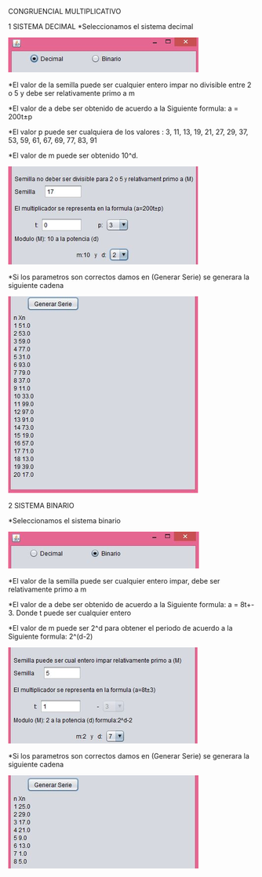 CONGRUENCIAL MULTIPLICATIVO

1 SISTEMA DECIMAL
*Seleccionamos el sistema decimal

![alt text](https://github.com/JorgePucha/Congruencial-Multiplicativo/blob/master/src/1.JPG)

*El valor de la semilla puede ser cualquier entero impar no divisible entre 2 o 5 y debe ser relativamente primo a m

*El valor de a debe ser obtenido de acuerdo a la Siguiente formula: a = 200t±p

*El valor p puede ser cualquiera de los valores : 3, 11, 13, 19, 21, 27, 29, 37, 53, 59, 61, 67, 69, 77, 83, 91

*El valor de m puede ser obtenido 10^d.

![alt text](https://github.com/JorgePucha/Congruencial-Multiplicativo/blob/master/src/2.JPG)

*Si los parametros son correctos damos en (Generar Serie) se generara la siguiente cadena

![alt text](https://github.com/JorgePucha/Congruencial-Multiplicativo/blob/master/src/3.JPG)

2 SISTEMA BINARIO

*Seleccionamos el sistema binario

![alt text](https://github.com/JorgePucha/Congruencial-Multiplicativo/blob/master/src/4.JPG)

*El valor de la semilla puede ser cualquier entero impar, debe ser relativamente primo a m

*El valor de a debe ser obtenido de acuerdo a la Siguiente formula: a = 8t+- 3. Donde t puede ser cualquier entero

*El valor de m puede ser 2^d para obtener el periodo de acuerdo a la Siguiente formula: 2^(d-2)

![alt text](https://github.com/JorgePucha/Congruencial-Multiplicativo/blob/master/src/5.JPG)

*Si los parametros son correctos damos en (Generar Serie) se generara la siguiente cadena

![alt text](https://github.com/JorgePucha/Congruencial-Multiplicativo/blob/master/src/6.JPG)
